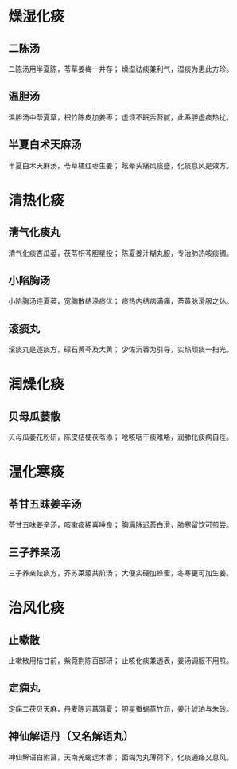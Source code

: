 # 燥湿化痰
## 二陈汤
二陈汤用半夏陈，苓草姜梅一并存； 
燥湿祛痰兼利气，湿痰为患此方珍。 
## 温胆汤
温胆汤中苓夏草，枳竹陈皮加姜枣； 
虚烦不眠舌苔腻，此系胆虚痰热扰。 
## 半夏白术天麻汤
半夏白术天麻汤，苓草橘红枣生姜； 
眩晕头痛风痰盛，化痰息风是效方。
# 清热化痰
## 淸气化痰丸
清气化痰杏瓜蒌，茯苓枳芩胆星投； 
陈夏姜汁糊丸服，专治肺热咳痰稠。 
## 小陷胸汤
小陷胸汤连夏蒌，宽胸散结涤痰优； 
痰热内结痞满痛，苔黄脉滑服之休。 
## 滚痰丸
滚痰丸是逐痰方，礞石黄芩及大黄； 
少佐沉香为引导，实热顽痰一扫光。
# 润燥化痰 
## 贝母瓜蒌散
贝母瓜萎花粉研，陈皮桔梗茯苓添； 
呛咳咽干痰难咯，润肺化痰病自痊。
# 温化寒痰
## 苓甘五昧姜辛汤
苓甘五味姜辛汤，咳嗽痰稀喜唾良； 
胸满脉迟苔白滑，肺寒留饮可煎尝。 
## 三子养亲汤
三子养亲祛痰方，芥苏莱菔共煎汤； 
大便实硬加蜂蜜，冬寒更可加生姜。
# 治风化痰 
## 止嗽散
止嗽散用桔甘前，紫菀荆陈百部研； 
止咳化痰兼透表，姜汤调服不用煎。 
## 定痫丸
定痫二茯贝天麻，丹麦陈远菖蒲夏； 
胆星蚕蝎草竹沥，姜汁琥珀与朱砂。 
## 神仙解语丹（又名解语丸）
神仙解语白附菖，天南羌蝎远木香； 
面糊为丸薄荷下，化痰通络又息风。
